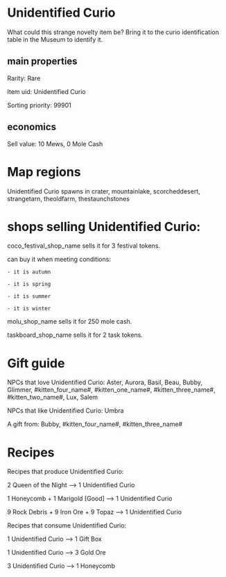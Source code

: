 # Unidentified Curio

What could this strange novelty item be? Bring it to the curio identification table in the Museum to identify it.

## main properties

Rarity: Rare

Item uid: Unidentified Curio

Sorting priority: 99901

## economics

Sell value: 10 Mews, 0 Mole Cash

# Map regions

Unidentified Curio spawns in crater, mountainlake, scorcheddesert, strangetarn, theoldfarm, thestaunchstones

# shops selling Unidentified Curio:

coco_festival_shop_name sells it for 3 festival tokens.

  can buy it when meeting conditions: 

    - it is autumn

    - it is spring

    - it is summer

    - it is winter

molu_shop_name sells it for 250 mole cash.

taskboard_shop_name sells it for 2 task tokens.

# Gift guide

NPCs that love Unidentified Curio: Aster, Aurora, Basil, Beau, Bubby, Glimmer, #kitten_four_name#, #kitten_one_name#, #kitten_three_name#, #kitten_two_name#, Lux, Salem

NPCs that like Unidentified Curio: Umbra

A gift from: Bubby, #kitten_four_name#, #kitten_three_name#

# Recipes

Recipes that produce Unidentified Curio:

2 Queen of the Night --> 1 Unidentified Curio

1 Honeycomb + 1 Marigold [Good] --> 1 Unidentified Curio

9 Rock Debris + 9 Iron Ore + 9 Topaz --> 1 Unidentified Curio

Recipes that consume Unidentified Curio:

1 Unidentified Curio --> 1 Gift Box

1 Unidentified Curio --> 3 Gold Ore

3 Unidentified Curio --> 1 Honeycomb